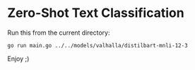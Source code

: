 # Zero-Shot Text Classification

Run this from the current directory:

```console
go run main.go ../../models/valhalla/distilbart-mnli-12-3
```

Enjoy ;)
